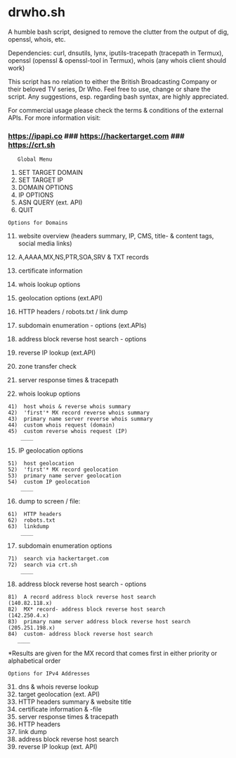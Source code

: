 # drwho.sh
A humble bash script, designed to remove the clutter from the output of dig, openssl, whois, etc. 

Dependencies:
curl, dnsutils, lynx, iputils-tracepath (tracepath in Termux), openssl (openssl & openssl-tool in Termux), whois (any whois client should work)

This script has no relation to either the British Broadcasting Company or their beloved TV series, Dr Who. 
Feel free to use, change or share the script. Any suggestions, esp. regarding bash syntax, are highly appreciated.

For commercial usage please check the terms & conditions of the external APIs.
For more information visit:
### https://ipapi.co ### https://hackertarget.com ### https://crt.sh ###


       Global Menu

   1)  SET TARGET DOMAIN
   2)  SET TARGET IP
   3)  DOMAIN OPTIONS
   4)  IP OPTIONS
   5)  ASN QUERY (ext. API)
   0)  QUIT
   

	Options for Domains

   

  11)   website overview
        (headers summary, IP, CMS, title- & content tags, social media links)
  12)   A,AAAA,MX,NS,PTR,SOA,SRV & TXT records
  13)   certificate information
  14)   whois lookup options
  15)   geolocation options (ext.API)
  16)   HTTP headers / robots.txt / link dump
  17)   subdomain enumeration - options (ext.APIs)
  18)   address block reverse host search - options
  19)   reverse IP lookup (ext.API)
  20)   zone transfer check
  21)   server response times & tracepath
     


  14) whois lookup options

    41)  host whois & reverse whois summary
    42)  'first'* MX record reverse whois summary
    43)  primary name server reverse whois summary
    44)  custom whois request (domain)
    45)  custom reverse whois request (IP)
        ____


  15) IP geolocation options

    51)  host geolocation
    52)  'first'* MX record geolocation
    53)  primary name server geolocation
    54)  custom IP geolocation
        ____


  16) dump to screen / file: 

    61)  HTTP headers
    62)  robots.txt
    63)  linkdump
        ____

 
  17) subdomain enumeration options

    71)  search via hackertarget.com
    72)  search via crt.sh
        ____


  18) address block reverse host search - options

    81)  A record address block reverse host search            (140.82.118.x)
    82)  MX* record- address block reverse host search         (142.250.4.x)
    83)  primary name server address block reverse host search (205.251.198.x)
    84)  custom- address block reverse host search
       ____

*Results are given for the MX record that comes first in either priority or alphabetical order


	Options for IPv4 Addresses

  31)   dns & whois reverse lookup
  32)   target geolocation (ext. API)
  33)   HTTP headers summary & website title
  34)   certificate information & -file
  35)   server response times & tracepath
  36)   HTTP headers
  37)   link dump
  38)   address block reverse host search
  39)   reverse IP lookup (ext. API)



